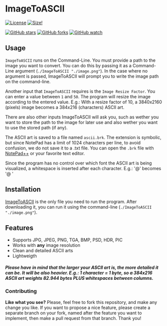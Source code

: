 # ImageToASCII

[![License](https://img.shields.io/github/license/brhaka/ImageToASCII)](https://github.com/brhaka/ImageToASCII/blob/master/LICENSE)
[![Size!](https://img.shields.io/github/repo-size/brhaka/ImageToASCII.svg)](https://github.com/brhaka/ImageToASCII)

[![GitHub stars](https://img.shields.io/github/stars/brhaka/ImageToASCII.svg?style=social&label=Star)](https://github.com/brhaka/ImageToASCII)
[![GitHub forks](https://img.shields.io/github/forks/brhaka/ImageToASCII.svg?style=social&label=Fork)](https://github.com/brhaka/ImageToASCII)
[![GitHub watch](https://img.shields.io/github/watchers/brhaka/ImageToASCII.svg?style=social&label=Watch)](https://github.com/brhaka/ImageToASCII)

## Usage

`ImageToASCII` runs on the Command-Line.
You must provide a path to the image you want to convert. You can do this by passing it as a Command-Line argument (`./ImageToASCII "./image.png"`). In the case where no argument is passed, ImageToASCII will prompt you to write the image path on the command-line.

Another input that `ImageToASCII` requires is the `Image Resize Factor`. You can enter a value between `1` and `50`. The program will resize the image according to the entered value. E.g.: With a resize factor of 10, a 3840x2160 (pixels) image becomes a 384x216 (characters) ASCII art.

There are also other inputs ImageToASCII will ask you, such as wether you want to store the path to the image for later use and also wether you want to use the stored path (if any).

The ASCII art is saved to a file named `ascii.brk`. The extension is symbolic, but since NotePad has a limit of 1024 characters per line, to avoid confusion, we do not save it to a .txt file. You can open the `.brk` file with [NotePad++](https://github.com/notepad-plus-plus/notepad-plus-plus) or your favorite text editor.

Since the program has no control over which font the ASCII art is being visualized, a whitespace is inserted after each character. E.g.: '@' becomes '@ '

## Installation

[ImageToASCII](https://github.com/brhaka/ImageToASCII/releases/download/1.0/ImageToASCII) is the only file you need to run the program.
After downloading it, you can run it using the command-line (`./ImageToASCII "./image.png"`).

## Features

* Supports JPG, JPEG, PNG, TGA, BMP, PSD, HDR, PIC
* Works with **any** image resolution
* Clean and detailed ASCII arts
* Lightweigth

##### Please have in mind that the larger your ASCII art is, the more detailed it can be. It will be also heavier. E.g.: 1 character = 1 byte, so a 384x216 ASCII art weights 82.944 bytes PLUS whitespaces between columns.

### Contributing
**Like what you see?** Please, feel free to fork this repository, and make any change you like. If you
want to propose a nice feature, please create a separate branch on your fork,
named after the feature you want to implement, then make a pull request from that
branch. Thank you!
